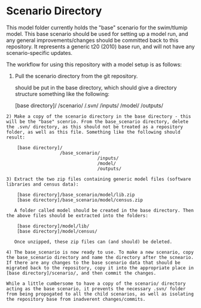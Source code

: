 # Scenario Directory

This model folder currently holds the "base" scenario for the swim/tlumip model.
This base scenario should be used for setting up a model run, and any general
improvements/changes should be committed back to this repository. It represents
a generic t20 (2010) base run, and will not have any scenario-specific updates.

The workflow for using this repository with a model setup is as follows:

  1. Pull the scenario directory from the git repository.

       should be put in the base directory, which should give a directory structure something like the following:

        [base directory]/
                        /scenario/
                                 /.svn/
                                 /inputs/
                                 /model/
                                 /outputs/

    2) Make a copy of the scenario directory in the base directory - this will be the "base" scenrio. From the base_scenario directory, delete the .svn/ directory, as this should not be treated as a repository folder, as well as this file. Something like the following should result:

        [base directory]/
                        /base_scenario/
                                      /inputs/
                                      /model/
                                      /outputs/

    3) Extract the two zip files containing generic model files (software libraries and census data):

        [base directory]/base_scenario/model/lib.zip
        [base directory]/base_scenario/model/census.zip

       A folder called model should be created in the base directory. Then the above files should be extracted into the folders:

        [base directory]/model/lib/
        [base directory]/model/census/

       Once unzipped, these zip files can (and should) be deleted.

    4) The base_scenario is now ready to use. To make a new scenario, copy the base_scenario directory and name the directory after the scneario. If there are any changes to the base scenario data that should be migrated back to the repository, copy it into the appropriate place in [base directory]/scenario/, and then commit the changes.

    While a little cumbersome to have a copy of the scenario/ directory acting as the base scenario, it prevents the necessary .svn/ folder from being propogated to all the child scenarios, as well as isolating the repository base from inadverent changes/commits.
